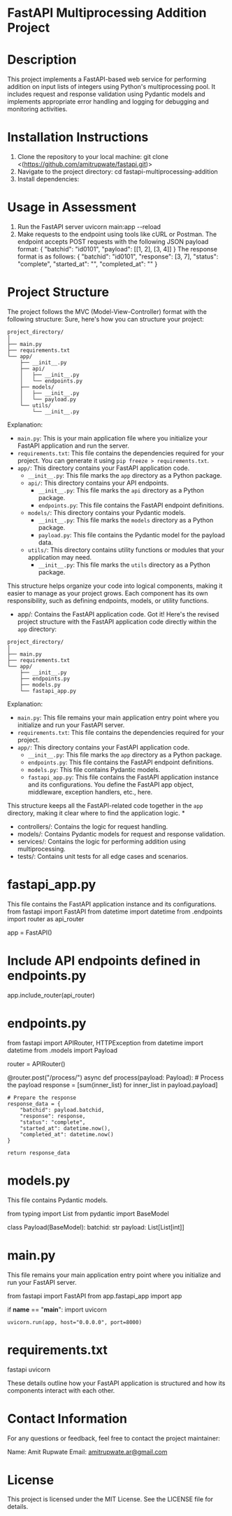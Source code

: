 # FastAPI Multiprocessing Addition Project

# Description
This project implements a FastAPI-based web service for performing addition on input lists of integers using Python's multiprocessing pool. It includes request and response validation using Pydantic models and implements appropriate error handling and logging for debugging and monitoring activities.

# Installation Instructions
1. Clone the repository to your local machine:
git clone <(https://github.com/amitrupwate/fastapi.git)>
2. Navigate to the project directory:
cd fastapi-multiprocessing-addition
3. Install dependencies:

# Usage in Assessment
1. Run the FastAPI server
uvicorn main:app --reload
2. Make requests to the endpoint using tools like cURL or Postman. The endpoint accepts POST requests with the following JSON payload format:
{
    "batchid": "id0101",
    "payload": [[1, 2], [3, 4]]
}
The response format is as follows:
{
    "batchid": "id0101",
    "response": [3, 7],
    "status": "complete",
    "started_at": "<timestamp>",
    "completed_at": "<timestamp>"
}

# Project Structure
The project follows the MVC (Model-View-Controller) format with the following structure:
Sure, here's how you can structure your project:

```
project_directory/
│
├── main.py
├── requirements.txt
└── app/
    ├── __init__.py
    ├── api/
    │   ├── __init__.py
    │   └── endpoints.py
    ├── models/
    │   ├── __init__.py
    │   └── payload.py
    └── utils/
        └── __init__.py
```

Explanation:

- `main.py`: This is your main application file where you initialize your FastAPI application and run the server.
- `requirements.txt`: This file contains the dependencies required for your project. You can generate it using `pip freeze > requirements.txt`.
- `app/`: This directory contains your FastAPI application code.
    - `__init__.py`: This file marks the `app` directory as a Python package.
    - `api/`: This directory contains your API endpoints.
        - `__init__.py`: This file marks the `api` directory as a Python package.
        - `endpoints.py`: This file contains the FastAPI endpoint definitions.
    - `models/`: This directory contains your Pydantic models.
        - `__init__.py`: This file marks the `models` directory as a Python package.
        - `payload.py`: This file contains the Pydantic model for the payload data.
    - `utils/`: This directory contains utility functions or modules that your application may need.
        - `__init__.py`: This file marks the `utils` directory as a Python package.

This structure helps organize your code into logical components, making it easier to manage as your project grows. Each component has its own responsibility, such as defining endpoints, models, or utility functions.


* app/: Contains the FastAPI application code.
  Got it! Here's the revised project structure with the FastAPI application code directly within the `app` directory:

```
project_directory/
│
├── main.py
├── requirements.txt
└── app/
    ├── __init__.py
    ├── endpoints.py
    ├── models.py
    └── fastapi_app.py
```

Explanation:

- `main.py`: This file remains your main application entry point where you initialize and run your FastAPI server.
- `requirements.txt`: This file contains the dependencies required for your project.
- `app/`: This directory contains your FastAPI application code.
    - `__init__.py`: This file marks the `app` directory as a Python package.
    - `endpoints.py`: This file contains the FastAPI endpoint definitions.
    - `models.py`: This file contains Pydantic models.
    - `fastapi_app.py`: This file contains the FastAPI application instance and its configurations. You define the FastAPI app object, middleware, exception handlers, etc., here.

This structure keeps all the FastAPI-related code together in the `app` directory, making it clear where to find the application logic.
* 
* controllers/: Contains the logic for request handling.
* models/: Contains Pydantic models for request and response validation.
* services/: Contains the logic for performing addition using multiprocessing.
* tests/: Contains unit tests for all edge cases and scenarios.

# fastapi_app.py
This file contains the FastAPI application instance and its configurations.
from fastapi import FastAPI
from datetime import datetime
from .endpoints import router as api_router

app = FastAPI()

# Include API endpoints defined in endpoints.py
app.include_router(api_router)

# endpoints.py
from fastapi import APIRouter, HTTPException
from datetime import datetime
from .models import Payload

router = APIRouter()

@router.post("/process/")
async def process(payload: Payload):
    # Process the payload
    response = [sum(inner_list) for inner_list in payload.payload]

    # Prepare the response
    response_data = {
        "batchid": payload.batchid,
        "response": response,
        "status": "complete",
        "started_at": datetime.now(),
        "completed_at": datetime.now()
    }

    return response_data

 # models.py
 This file contains Pydantic models.
 
 from typing import List
from pydantic import BaseModel

class Payload(BaseModel):
    batchid: str
    payload: List[List[int]]

# main.py
This file remains your main application entry point where you initialize and run your FastAPI server.

from fastapi import FastAPI
from app.fastapi_app import app

if __name__ == "__main__":
    import uvicorn

    uvicorn.run(app, host="0.0.0.0", port=8000)
    
# requirements.txt
fastapi
uvicorn

These details outline how your FastAPI application is structured and how its components interact with each other.
    

# Contact Information
For any questions or feedback, feel free to contact the project maintainer:

Name: Amit Rupwate
Email: amitrupwate.ar@gmail.com

# License
This project is licensed under the MIT License. See the LICENSE file for details.

 
